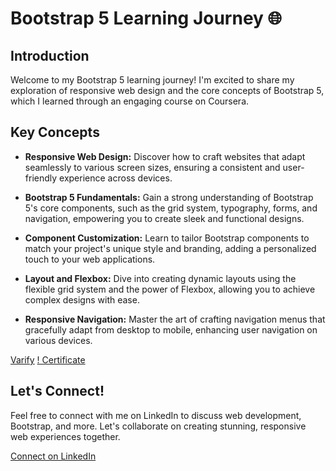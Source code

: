 # Bootstrap 5 Learning Journey 🌐

## Introduction
Welcome to my Bootstrap 5 learning journey! I'm excited to share my exploration of responsive web design and the core concepts of Bootstrap 5, which I learned through an engaging course on Coursera.

## Key Concepts
- **Responsive Web Design:** Discover how to craft websites that adapt seamlessly to various screen sizes, ensuring a consistent and user-friendly experience across devices.

- **Bootstrap 5 Fundamentals:** Gain a strong understanding of Bootstrap 5's core components, such as the grid system, typography, forms, and navigation, empowering you to create sleek and functional designs.

- **Component Customization:** Learn to tailor Bootstrap components to match your project's unique style and branding, adding a personalized touch to your web applications.

- **Layout and Flexbox:** Dive into creating dynamic layouts using the flexible grid system and the power of Flexbox, allowing you to achieve complex designs with ease.

- **Responsive Navigation:** Master the art of crafting navigation menus that gracefully adapt from desktop to mobile, enhancing user navigation on various devices.

[Varify](https://coursera.org/share/5165a10fc486bcd19c244714be98e496)
[! Certificate](Bootstrap_5.png)

## Let's Connect!
Feel free to connect with me on LinkedIn to discuss web development, Bootstrap, and more. Let's collaborate on creating stunning, responsive web experiences together.

[Connect on LinkedIn](https://www.linkedin.com/in/muhammad-auria-ahmad/)

